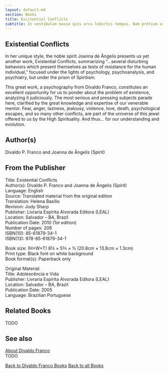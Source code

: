 ```yaml
---
layout: default-md
section: Books
title: Existential Conflicts
subtitle: In vestibulum massa quis arcu lobortis tempus. Nam pretium arcu in odio vulputate luctus.
---
```


## Existential Conflicts

In her unique style, the noble spirit Joanna de Ângelis presents us yet another work, Existential Conflicts, summarizing “…several disturbing behaviors which present themselves as tests of resistance for the human individual,” focused under the lights of psychology, psychoanalysis, and psychiatry, but under the prism of Spiritism.

This great work, a psychography from Divaldo Franco, constitutes an excellent opportunity for us to ponder about the problem of existence, analyzing it judiciously. The most serious and pressing subjects parade here, clarified by the great knowledge and expertise of our venerable mentor. Fear, anger, laziness, jealousy, violence, love, death, psychological escapes, and so many other conflicts, are part of the universe of this jewel offered to us by the High Spirituality. And thus… for our understanding and evolution.

## Author(s)
Divaldo P. Franco and Joanna de Ângelis (Spirit)

## From the Publisher
Title: 	Existential Conflicts  
Author(s): 	Divaldo P. Franco and Joanna de Ângelis (Spirit)  
Language: 	English  
Source: 	Translated material from the original edition  
Translation: 	Helena Basílio  
Revision: 	Judy Sharp  
Publisher: 	Livraria Espírita Alvorada Editora (LEAL)  
Location: 	Salvador – BA, Brazil  
Publication Date: 	2010 (1st edition)  
Number of pages: 	208  
ISBN(10): 	85-61879-34-1  
ISBN(13): 	978-85-61879-34-1  
  
Book size: (H×W×T) 	8⅕ × 5⅖ × ½ (20.8cm × 13.8cm × 1.3cm)  
Print type: 	Black font on white background  
Book format(s): 	Paperback only  
  
Original Material: 	  
Title: 	Adolescência e Vida  
Publisher: 	Livraria Espírita Alvorada Editora (LEAL)  
Location: 	Salvador – BA, Brazil  
Publication Date: 	2005  
Language: 	Brazilian Portuguese  


## Related Books
TODO

## See also
[About Divaldo Franco](/profile/divaldo-franco)  
TODO


<a href="/books/divaldo-franco" class="button">Back to Divaldo Franco Books</a>
<a href="/books" class="button">Back to all Books</a>

